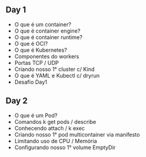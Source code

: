 ## Day 1
- O que é um container?
- O que é container engine?
- O que é container runtime?
- O que é OCI?
- O que é Kubernetes?
- Componentes do workers
- Portas TCP / UDP
- Criando nosso 1° cluster c/ Kind
- O que é YAML e Kubectl c/ dryrun
- Desafio Day1

## Day 2
- O que é um Pod?
- Comandos k get pods / describe
- Conhecendo attach / k exec
- Criando nosso 1° pod multicontainer via manifesto
- Limitando uso de CPU / Memória
- Configurando nosso 1° volume EmptyDir 
